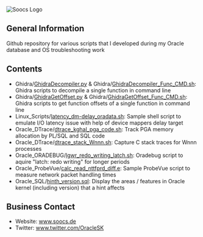 ![Soocs Logo](http://www.soocs.de/wp-content/uploads/Soocs_Header.gif)

## General Information
Github repository for various scripts that I developed during my Oracle database and OS troubleshooting work

## Contents
- Ghidra/[GhidraDecompiler.py](Ghidra/GhidraDecompiler.py) & Ghidra/[GhidraDecompiler_Func_CMD.sh](Ghidra/GhidraDecompiler_Func_CMD.sh): Ghidra scripts to decompile a single function in command line
- Ghidra/[GhidraGetOffset.py](Ghidra/GhidraGetOffset.py) & Ghidra/[GhidraGetOffset_Func_CMD.sh](Ghidra/GhidraGetOffset_Func_CMD.sh): Ghidra scripts to get function offsets of a single function in command line
- Linux_Scripts/[latency_dm-delay_oradata.sh](Linux_Scripts/latency_dm-delay_oradata.sh): Sample shell script to emulate I/O latency issue with help of device mappers delay target
- Oracle_DTrace/[dtrace_kghal_pga_code.sh](Oracle_DTrace/dtrace_kghal_pga_code.sh): Track PGA memory allocation by PL/SQL and SQL code
- Oracle_DTrace/[dtrace_stack_Wnnn.sh](Oracle_DTrace/dtrace_stack_Wnnn.sh): Capture C stack traces for Wnnn processes
- Oracle_ORADEBUG/[lgwr_redo_writing_latch.sh](Oracle_ORADEBUG/lgwr_redo_writing_latch.sh): Oradebug script to aquire "latch: redo writing" for longer periods
- Oracle_ProbeVue/[calc_read_nttfprd_diff.e](Oracle_ProbeVue/calc_read_nttfprd_diff.e): Sample ProbeVue script to measure network packet handling times
- Oracle_SQL/[hinth_version.sql](Oracle_SQL/hinth_version.sql): Display the areas / features in Oracle kernel (including version) that a hint affects

## Business Contact
- Website: www.soocs.de
- Twitter: www.twitter.com/OracleSK
